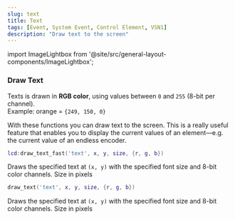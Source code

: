 ```yaml
---
slug: text
title: Text
tags: [Event, System Event, Control Element, VSN1]
description: "Draw text to the screen"
---
```


import ImageLightbox from '@site/src/general-layout-components/ImageLightbox';

### Draw Text

Texts is drawn in **RGB color**, using values between `0` and `255` (8-bit per channel).  
Example: orange = `{249, 150, 0}`


With these functions you can draw text to the screen. This is a really useful feature that enables you to display the current values of an element—e.g. the current value of an endless encoder.

```lua
lcd:draw_text_fast('text', x, y, size, {r, g, b})
```
Draws the specified text at `(x, y)` with the specified font size and 8-bit color channels. Size in pixels

```lua
draw_text('text', x, y, size, {r, g, b})
```
Draws the specified text at `(x, y)` with the specified font size and 8-bit color channels. Size in pixels
